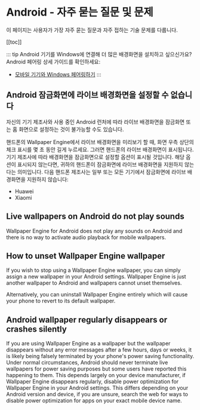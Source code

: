 # Android - 자주 묻는 질문 및 문제

이 페이지는 사용자가 가장 자주 묻는 질문과 자주 접하는 기술 문제를 다룹니다.

[[toc]]

::: tip
Android 기기를 Windows에 연결해 더 많은 배경화면을 설치하고 싶으신가요? Android 페어링 상세 가이드를 확인하세요:

* [모바일 기기와 Windows 페어링하기](/mobile/pairing.html)
:::

## Android 잠금화면에 라이브 배경화면을 설정할 수 없습니다

자신의 기기 제조사와 사용 중인 Android 런처에 따라 라이브 배경화면을 잠금화면 또는 홈 화면으로 설정하는 것이 불가능할 수도 있습니다.

핸드폰의 Wallpaper Engine에서 라이브 배경화면을 미리보기 할 때, 화면 우측 상단의 체크 표시를 몇 초 동안 길게 누르세요. 그러면 핸드폰의 라이브 배경화면이 표시됩니다. 기기 제조사에 따라 배경화면을 잠금화면으로 설정할 옵션이 표시될 것입니다. 해당 옵션이 표시되지 않는다면, 귀하의 핸드폰이 잠금화면에 라이브 배경화면을 지원하지 않는다는 의미입니다. 다음 핸드폰 제조사는 일부 또는 모든 기기에서 잠금화면에 라이브 배경화면을 지원하지 않습니다:

* Huawei
* Xiaomi

## Live wallpapers on Android do not play sounds

Wallpaper Engine for Android does not play any sounds on Android and there is no way to activate audio playback for mobile wallpapers.

## How to unset Wallpaper Engine wallpaper

If you wish to stop using a Wallpaper Engine wallpaper, you can simply assign a new wallpaper in your Android settings. Wallpaper Engine is just another wallpaper to Android and wallpapers cannot unset themselves.

Alternatively, you can uninstall Wallpaper Engine entirely which will cause your phone to revert to its default wallpaper.

## Android wallpaper regularly disappears or crashes silently

If you are using Wallpaper Engine as a wallpaper but the wallpaper disappears without any error messages after a few hours, days or weeks, it is likely being falsely terminated by your phone's power saving functionality. Under normal circumstances, Android should never terminate live wallpapers for power saving purposes but some users have reported this happening to them. This depends largely on your device manufacturer, if Wallpaper Engine disappears regularly, disable power optimization for Wallpaper Engine in your Android settings. This differs depending on your Android version and device, if you are unsure, search the web for ways to disable power optimization for apps on your exact mobile device name.
